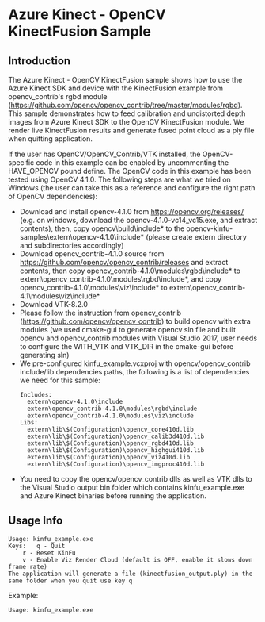 # Azure Kinect - OpenCV KinectFusion Sample

## Introduction

The Azure Kinect - OpenCV KinectFusion sample shows how to use the Azure Kinect SDK and device with the KinectFusion example from opencv_contrib's rgbd module (https://github.com/opencv/opencv_contrib/tree/master/modules/rgbd). This sample demonstrates how to feed calibration and undistorted depth images from Azure Kinect SDK to the OpenCV KinectFusion module. We render live KinectFusion results and generate fused point cloud as a ply file when quitting application.

If the user has OpenCV/OpenCV_Contrib/VTK installed, the OpenCV-specific code in this example can be enabled by uncommenting the HAVE_OPENCV pound define. The OpenCV code in this example has been tested using OpenCV 4.1.0. The following steps are what we tried on Windows (the user can take this as a reference and configure the right path of OpenCV dependencies):
- Download and install opencv-4.1.0 from https://opencv.org/releases/ (e.g. on windows, download the opencv-4.1.0-vc14_vc15.exe, and extract contents), then, copy opencv\build\include\* to the opencv-kinfu-samples\extern\opencv-4.1.0\include\* (please create extern directory and subdirectories accordingly)
- Download opencv_contrib-4.1.0 source from https://github.com/opencv/opencv_contrib/releases and extract contents, then copy opencv_contrib-4.1.0\modules\rgbd\include\* to extern\opencv_contrib-4.1.0\modules\rgbd\include\*, and copy opencv_contrib-4.1.0\modules\viz\include\* to extern\opencv_contrib-4.1\modules\viz\include\*
- Download VTK-8.2.0
- Please follow the instruction from opencv_contrib (https://github.com/opencv/opencv_contrib) to build opencv with extra modules (we used cmake-gui to generate opencv sln file and built opencv and opencv_contrib modules with Visual Studio 2017, user needs to configure the WITH_VTK and VTK_DIR in the cmake-gui before generating sln)
- We pre-configured kinfu_example.vcxproj with opencv/opencv_contrib include/lib dependencies paths, the following is a list of dependencies we need for this sample:
	```
	Includes:
	  extern\opencv-4.1.0\include
	  extern\opencv_contrib-4.1.0\modules\rgbd\include
	  extern\opencv_contrib-4.1.0\modules\viz\include
	Libs:
	  extern\lib\$(Configuration)\opencv_core410d.lib
	  extern\lib\$(Configuration)\opencv_calib3d410d.lib
	  extern\lib\$(Configuration)\opencv_rgbd410d.lib
	  extern\lib\$(Configuration)\opencv_highgui410d.lib
	  extern\lib\$(Configuration)\opencv_viz410d.lib
	  extern\lib\$(Configuration)\opencv_imgproc410d.lib
	```
- You need to copy the opencv/opencv_contrib dlls as well as VTK dlls to the Visual Studio output bin folder which contains kinfu_example.exe and Azure Kinect binaries before running the application.

## Usage Info

	Usage: kinfu_example.exe
	Keys:	q - Quit
		r - Reset KinFu
		v - Enable Viz Render Cloud (default is OFF, enable it slows down frame rate)
	The application will generate a file (kinectfusion_output.ply) in the same folder when you quit use key q

Example:

	Usage: kinfu_example.exe
